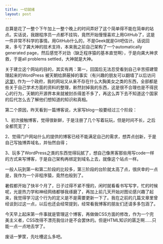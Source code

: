 ```yaml
---
title: 一切就绪
layout: post
---
```


总算是花了一整个下午加上一整个晚上的时间弄好了这个简单得不能在简单的站点。实话说，我跟程序员一点都不挂钩，竟然开始慢慢喜欢上用GitHub了，这是一件非常不科学的事情。用GitHub什么的，不是Geek就是Git吧估计。话说回来，多亏了龚大神的技术支持，本来我之前自己架构了一个automatically generated page，然后感觉不对劲（缺乏程序猿的基本直觉啊），于是向龚大神求救，于是all problems settled，大神就是大神。

关于建立这个网站的目的，其实有两：第一，回国后无法忍受看到自己辛苦搭建管理起来的WordPress 被天朝给屏蔽掉的事实（有兴趣的朋友可以翻墙了以后访问[这里](http://biestephen.com)), 作为一个政府，我的网站又从来不存在什么大胸美女之类的东西，全部都是些关于自己学术方面的资料的整理，断然封掉我的东西，这是很不合理也是不得民心的行为，天朝的开源界本来就被封杀得差不多了，再这么弄下去不知道这个国家的后代怎么去了解他们想知道的知识和真相。

第二个原因，昨天看到一篇博客说，大家写blog一般要经过三个阶段：

1、初次接触博客，觉得很新鲜，于是注册了几个写着玩玩，但是时间不长，之后全都荒芜了；

2、觉得门户网站什么的提供的博客已经不能满足自己的需求，想弄点创新，于是自己写独博弄域名，并怡然自得；

3、玩多了WordPress之类的东西觉得玩腻了，想自己像黑客那些用写code一样的方式来写博客，于是自己架构再绑定到域名上去，就像这个站点一样。

一般人玩到第一和第二阶段的比较多，第三阶段的台阶就太高了点，很庆幸的一点是，我作为一个非程序猿，竟然也般到了。

暑假都开始了快半个月了，日子过得不紧不慢的，闲时就看看书写写字，忙的时候呢，光是热力学和神经网络都够我琢磨了，再加上前几天开始对图论感兴趣了起来，我觉得学习这个行为的定义是不是需要更新一下了。我在之前的几篇文章里曾经谈到过这一点，以后也还会经常提到，经常看我博客的朋友们还请多多包涵了。

今天早上起床第一件事就是管理这个博客，再做做CSS方面的修改，作为一个完美主义者，CSS改得不漂亮我估计是不会罢休的。但是HTML知识的匮乏啊……只能一点一点地去学了。

废话一箩筐，先吐槽这么多吧。
